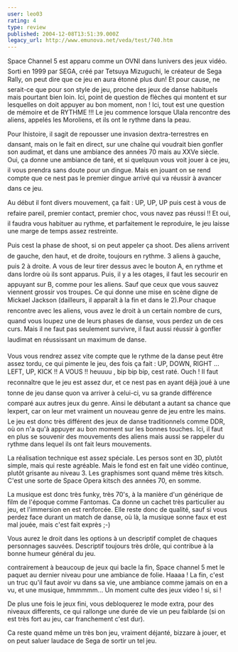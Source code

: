 ```yaml
---
user: leo03
rating: 4
type: review
published: 2004-12-08T13:51:39.000Z
legacy_url: http://www.emunova.net/veda/test/740.htm
---
```

Space Channel 5 est apparu comme un OVNI dans lunivers des jeux vidéo. Sorti en 1999 par SEGA, créé par Tetsuya Mizuguchi, le créateur de Sega Rally, on peut dire que ce jeu en aura étonné plus dun! Et pour cause, ne serait-ce que pour son style de jeu, proche des jeux de danse habituels mais pourtant bien loin. Ici, point de question de flèches qui montent et sur lesquelles on doit appuyer au bon moment, non ! Ici, tout est une question de mémoire et de RYTHME !!! Le jeu commence lorsque Ulala rencontre des aliens, appelés les Moroliens, et ils ont le rythme dans la peau.  

  

Pour lhistoire, il sagit de repousser une invasion dextra-terrestres en dansant, mais on le fait en direct, sur une chaîne qui voudrait bien gonfler son audimat, et dans une ambiance des années 70 mais au XXVe siècle. Oui, ça donne une ambiance de taré, et si quelquun vous voit jouer à ce jeu, il vous prendra sans doute pour un dingue. Mais en jouant on se rend compte que ce nest pas le premier dingue arrivé qui va réussir à avancer dans ce jeu.  

  

Au début il font divers mouvement, ça fait : UP, UP, UP puis cest à vous de refaire pareil, premier contact, premier choc, vous navez pas réussi !! Et oui, il faudra vous habituer au rythme, et parfaitement le reproduire, le jeu laisse une marge de temps assez restreinte.  

Puis cest la phase de shoot, si on peut appeler ça shoot. Des aliens arrivent de gauche, den haut, et de droite, toujours en rythme. 3 aliens à gauche, puis 2 à droite. A vous de leur tirer dessus avec le bouton A, en rythme et dans lordre où ils sont apparus. Puis, il y a les otages, il faut les secourir en appuyant sur B, comme pour les aliens. Sauf que ceux que vous sauvez viennent grossir vos troupes. Ce qui donne une mise en scène digne de Mickael Jackson (dailleurs, il apparaît à la fin et dans le 2).Pour chaque rencontre avec les aliens, vous avez le droit à un certain nombre de curs, quand vous loupez une de leurs phases de danse, vous perdez un de ces curs. Mais il ne faut pas seulement survivre, il faut aussi réussir à gonfler laudimat en réussissant un maximum de danse.  

  

Vous vous rendrez assez vite compte que le rythme de la danse peut être assez tordu, ce qui pimente le jeu, des fois ça fait : UP, DOWN, RIGHT ... LEFT, UP, KICK !! A VOUS !! heuuuu , bip bip bip, cest raté. Ouch ! Il faut reconnaître que le jeu est assez dur, et ce nest pas en ayant déjà joué à une tonne de jeu danse quon va arriver à celui-ci, vu sa grande différence comparé aux autres jeux du genre. Ainsi le débutant a autant sa chance que lexpert, car on leur met vraiment un nouveau genre de jeu entre les mains. Le jeu est donc très différent des jeux de danse traditionnels comme DDR, où on n'a qu'à appuyer au bon moment sur les bonnes touches. Ici, il faut en plus se souvenir des mouvements des aliens mais aussi se rappeler du rythme dans lequel ils ont fait leurs mouvements.   

  

La réalisation technique est assez spéciale. Les persos sont en 3D, plutôt simple, mais qui reste agréable. Mais le fond est en fait une vidéo continue, plutôt grisante au niveau 3\. Les graphismes sont quand même très kitsch. C'est une sorte de Space Opera kitsch des années 70, en somme.  

  

La musique est donc très funky, très 70's, à la manière d'un générique de film de l'époque comme Fantomas. Ca donne un cachet très particulier au jeu, et l'immersion en est renforcée. Elle reste donc de qualité, sauf si vous perdez face durant un match de danse, où là, la musique sonne faux et est mal jouée, mais c'est fait exprès ;-)  

  

Vous aurez le droit dans les options à un descriptif complet de chaques personnages sauvées. Descriptif toujours très drôle, qui contribue à la bonne humeur général du jeu.  

  

contrairement à beaucoup de jeux qui bacle la fin, Space channel 5 met le paquet au dernier niveau pour une ambiance de folie. Haaaa ! La fin, c'est un truc qu'il faut avoir vu dans sa vie, une ambiance comme jamais on en a vu, et une musique, hmmmmm... Un moment culte des jeux video ! si, si !  

De plus une fois le jeux fini, vous debloquerez le mode extra, pour des niveaux differents, ce qui rallonge une durée de vie un peu faiblarde (si on est très fort au jeu, car franchement c'est dur).  

  

Ca reste quand même un très bon jeu, vraiment déjanté, bizzare à jouer, et on peut saluer laudace de Sega de sortir un tel jeu.